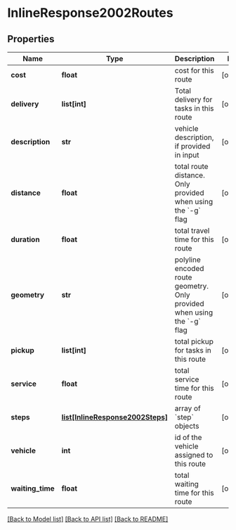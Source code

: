 # InlineResponse2002Routes

## Properties
Name | Type | Description | Notes
------------ | ------------- | ------------- | -------------
**cost** | **float** | cost for this route | [optional] 
**delivery** | **list[int]** | Total delivery for tasks in this route | [optional] 
**description** | **str** | vehicle description, if provided in input  | [optional] 
**distance** | **float** | total route distance. Only provided when using the &#x60;-g&#x60; flag | [optional] 
**duration** | **float** | total travel time for this route | [optional] 
**geometry** | **str** | polyline encoded route geometry. Only provided when using the &#x60;-g&#x60; flag | [optional] 
**pickup** | **list[int]** | total pickup for tasks in this route | [optional] 
**service** | **float** | total service time for this route | [optional] 
**steps** | [**list[InlineResponse2002Steps]**](InlineResponse2002Steps.md) | array of &#x60;step&#x60; objects | [optional] 
**vehicle** | **int** | id of the vehicle assigned to this route | [optional] 
**waiting_time** | **float** | total waiting time for this route | [optional] 

[[Back to Model list]](../README.md#documentation_for_models) [[Back to API list]](../README.md#documentation_for_api_endpoints) [[Back to README]](../README.md)

